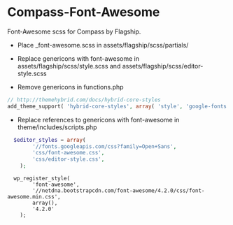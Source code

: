 Compass-Font-Awesome
====================

Font-Awesome scss for Compass by Flagship.

* Place _font-awesome.scss in assets/flagship/scss/partials/

* Replace genericons with font-awesome in assets/flagship/scss/style.scss and assets/flagship/scss/editor-style.scss

* Remove genericons in functions.php
```php
// http://themehybrid.com/docs/hybrid-core-styles
add_theme_support( 'hybrid-core-styles', array( 'style', 'google-fonts' ) );
```

* Replace references to genericons with font-awesome in theme/includes/scripts.php
```php
  $editor_styles = array(
		'//fonts.googleapis.com/css?family=Open+Sans',
		'css/font-awesome.css',
		'css/editor-style.css',
	);
```
```
  wp_register_style(
		'font-awesome',
		'//netdna.bootstrapcdn.com/font-awesome/4.2.0/css/font-awesome.min.css',
		array(),
		'4.2.0'
	);
```
